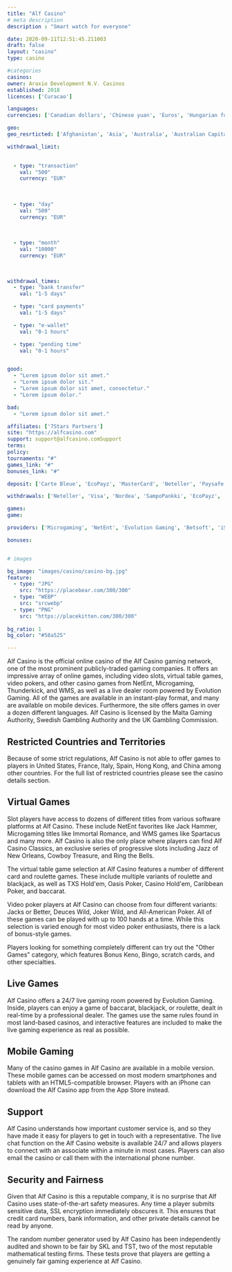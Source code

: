 ```yaml
---
title: "Alf Casino"
# meta description
description : "Smart watch for everyone"

date: 2020-09-11T12:51:45.211003
draft: false
layout: "casino" 
type: casino

#categories
casinos: 
owner: Araxio Development N.V. Casinos
established: 2018
licences: ['Curacao']

languages: 
currencies: ['Canadian dollars', 'Chinese yuan', 'Euros', 'Hungarian forints', 'Japanese yen', 'Norwegian kroner', 'Polish zlotys', 'Russian rubles', 'Turkish Lira', 'New Zealand dollars']

geo: 
geo_resrticted: ['Afghanistan', 'Asia', 'Australia', 'Australian Capital Territory', 'New South Wales', 'Northern Territory', 'Queensland', 'South Australia', 'Tasmania', 'Victoria', 'Western Australia', 'Bulgaria', 'Curaçao', 'Cyprus', 'Denmark', 'Germany', 'Schleswig-Holstein', 'Iran', 'Iraq', 'Israel', 'Italy', 'Malta', 'Moldova', 'Netherlands', 'Portugal', 'Puerto Rico', 'Romania', 'Spain', 'Sweden', 'Switzerland', 'Ukraine', 'United Kingdom', 'United States', 'Alabama', 'Alaska', 'American Samoa', 'Arizona', 'Arkansas', 'California', 'Colorado', 'Connecticut', 'Delaware', 'District of Columbia', 'Florida', 'Georgia(US)', 'Guam', 'Hawaii', 'Idaho', 'Illinois', 'Indiana', 'Iowa', 'Kansas', 'Kentucky', 'Louisiana', 'Maine', 'Maryland', 'Massachusetts', 'Michigan', 'Minnesota', 'Mississippi', 'Missouri', 'Montana', 'Nebraska', 'Nevada', 'New Hampshire', 'New Jersey', 'New Mexico', 'New York', 'North Carolina', 'North Dakota', 'Northern Mariana Islands', 'Ohio', 'Oklahoma', 'Oregon', 'Pennsylvania', 'Rhode Island', 'South Carolina', 'South Dakota', 'Tennessee', 'Texas', 'U.S. Virgin Islands', 'Utah', 'Vermont', 'Virginia', 'Washington', 'West Virginia', 'Wisconsin', 'Wyoming']

withdrawal_limit:

  
  - type: "transaction"
    val: "500"
    currency: "EUR"
  
  
  
  - type: "day"
    val: "500"
    currency: "EUR"
  
  
  
  - type: "month"
    val: "10000"
    currency: "EUR"
  
  

withdrawal_times:
  - type: "bank transfer"
    val: "1-5 days"

  - type: "card payments"
    val: "1-5 days"

  - type: "e-wallet"
    val: "0-1 hours"

  - type: "pending time"
    val: "0-1 hours"


good:
  - "Lorem ipsum dolor sit amet."
  - "Lorem ipsum dolor sit."
  - "Lorem ipsum dolor sit amet, consectetur."
  - "Lorem ipsum dolor."

bad:
  - "Lorem ipsum dolor sit amet."

affiliates: ['7Stars Partners']
site: "https://alfcasino.com"
support: support@alfcasino.comSupport
terms:
policy:
tournaments: "#"
games_link: "#"
bonuses_link: "#"

deposit: ['Carte Bleue', 'EcoPayz', 'MasterCard', 'Neteller', 'Paysafe Card', 'Visa', 'Entropay', 'Nordea', 'GiroPay', 'EPS', 'Dankort', 'Boleto', 'SampoPankki', 'CartaSi', 'Euteller', 'Neosurf', 'Bancontact/Mister Cash', 'Multibanco', 'QIWI', 'Trustly', 'Skrill', 'Siru Mobile', 'WebMoney', 'Yandex Money', 'EnterCash', 'Suomen Verkkomaksut', 'Danske Bank', 'OP-Pohjola Group', 'Payeer', 'Megafone', 'MTC', 'Sepa', 'Zimpler', 'PaySec', 'Rapid Transfer', 'Klarna', 'Carte Bancaire', 'Payshop', 'Sparbanken', 'Alfa Click', 'Moneta']

withdrawals: ['Neteller', 'Visa', 'Nordea', 'SampoPankki', 'EcoPayz', 'Swedbank', 'SEB Pank', 'Euteller', 'QIWI', 'Instant Bank', 'Skrill', 'WebMoney', 'Yandex Money', 'OP-Pohjola Group', 'Payeer', 'Entercash', 'PaySec', 'Sparbanken', 'Suomen Verkkomaksut']

games: 
game:

providers: ['Microgaming', 'NetEnt', 'Evolution Gaming', 'Betsoft', 'iSoftBet', 'PariPlay', 'Quickspin', 'Yggdrasil Gaming', 'Igrosoft', 'Ezugi', 'Amatic Industries', 'EGT Interactive', 'Elk Studios', 'Endorphina', 'GameArt', 'Push Gaming', 'Habanero', 'Pragmatic Play', 'Nolimit City', 'Red Tiger Gaming', 'Red Rake Gaming', 'BGAMING', 'Booongo Gaming', 'Casino Technology', 'Pocket Games Soft', 'SA Gaming', "Play'n GO", 'Relax Gaming', 'Spinomenal', 'Tom Horn Gaming', 'Wazdan']

bonuses:


# images

bg_image: "images/casino/casino-bg.jpg"  
feature:
  - type: "JPG" 
    src: "https://placebear.com/300/300"
  - type: "WEBP"
    src: "srcwebp"
  - type: "PNG"
    src: "https://placekitten.com/300/300"  
 
bg_ratio: 1 
bg_color: "#58a525"  

---
```


Alf Casino is the official online casino of the Alf Casino gaming network, one of the most prominent publicly-traded gaming companies. It offers an impressive array of online games, including video slots, virtual table games, video pokers, and other casino games from NetEnt, Microgaming, Thunderkick, and WMS, as well as a live dealer room powered by Evolution Gaming. All of the games are available in an instant-play format, and many are available on mobile devices. Furthermore, the site offers games in over a dozen different languages. Alf Casino is licensed by the Malta Gaming Authority, Swedish Gambling Authority and the UK Gambling Commission.

## Restricted Countries and Territories
Because of some strict regulations, Alf Casino is not able to offer games to players in United States, France, Italy, Spain, Hong Kong, and China among other countries. For the full list of restricted countries please see the casino details section.

## Virtual Games
Slot players have access to dozens of different titles from various software platforms at Alf Casino. These include NetEnt favorites like Jack Hammer, Microgaming titles like Immortal Romance, and WMS games like Spartacus and many more. Alf Casino is also the only place where players can find Alf Casino Classics, an exclusive series of progressive slots including Jazz of New Orleans, Cowboy Treasure, and Ring the Bells.

The virtual table game selection at Alf Casino features a number of different card and roulette games. These include multiple variants of roulette and blackjack, as well as TXS Hold'em, Oasis Poker, Casino Hold'em, Caribbean Poker, and baccarat.

Video poker players at Alf Casino can choose from four different variants: Jacks or Better, Deuces Wild, Joker Wild, and All-American Poker. All of these games can be played with up to 100 hands at a time. While this selection is varied enough for most video poker enthusiasts, there is a lack of bonus-style games.

Players looking for something completely different can try out the "Other Games" category, which features Bonus Keno, Bingo, scratch cards, and other specialties.

## Live Games
Alf Casino offers a 24/7 live gaming room powered by Evolution Gaming. Inside, players can enjoy a game of baccarat, blackjack, or roulette, dealt in real-time by a professional dealer. The games use the same rules found in most land-based casinos, and interactive features are included to make the live gaming experience as real as possible.

## Mobile Gaming
Many of the casino games in Alf Casino are available in a mobile version. These mobile games can be accessed on most modern smartphones and tablets with an HTML5-compatible browser. Players with an iPhone can download the Alf Casino app from the App Store instead.

## Support
Alf Casino understands how important customer service is, and so they have made it easy for players to get in touch with a representative. The live chat function on the Alf Casino website is available 24/7 and allows players to connect with an associate within a minute in most cases. Players can also email the casino or call them with the international phone number.

## Security and Fairness
Given that Alf Casino is this a reputable company, it is no surprise that Alf Casino uses state-of-the-art safety measures. Any time a player submits sensitive data, SSL encryption immediately obscures it. This ensures that credit card numbers, bank information, and other private details cannot be read by anyone.

The random number generator used by Alf Casino has been independently audited and shown to be fair by SKL and TST, two of the most reputable mathematical testing firms. These tests prove that players are getting a genuinely fair gaming experience at Alf Casino.